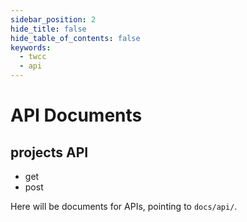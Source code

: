 ```yaml
---
sidebar_position: 2
hide_title: false
hide_table_of_contents: false
keywords:
  - twcc
  - api
---
```


# API Documents

## projects API
* get
* post

Here will be documents for APIs, pointing to `docs/api/`.
